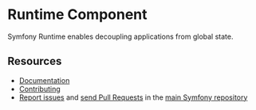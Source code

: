 Runtime Component
=================

Symfony Runtime enables decoupling applications from global state.

Resources
---------

  * [Documentation](https://symfony.com/doc/current/components/runtime.html)
  * [Contributing](https://symfony.com/doc/current/contributing/index.html)
  * [Report issues](https://github.com/symfony/symfony/issues) and
    [send Pull Requests](https://github.com/symfony/symfony/pulls)
    in the [main Symfony repository](https://github.com/symfony/symfony)
